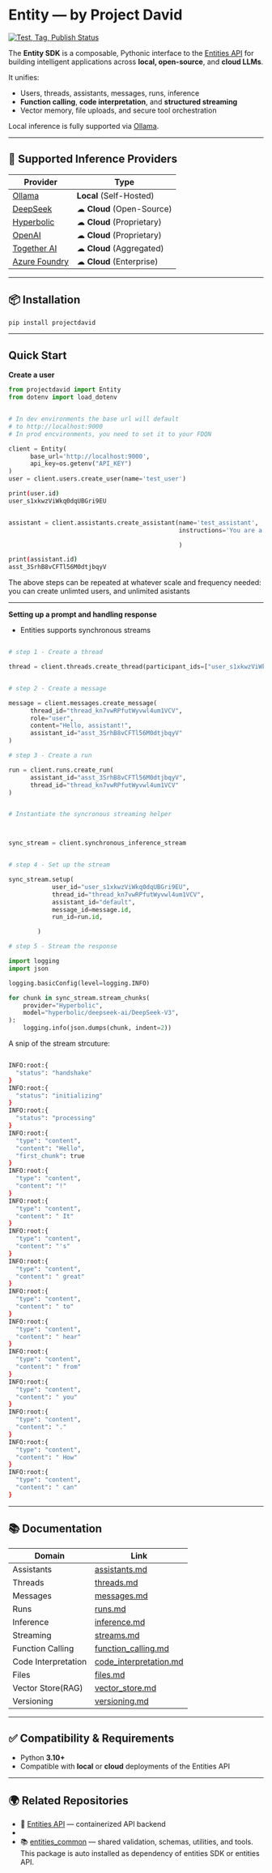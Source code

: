 # Entity  — by Project David

[![Test, Tag, Publish Status](https://github.com/frankie336/entitites_sdk/actions/workflows/test_tag_release.yml/badge.svg)](https://github.com/frankie336/entitites_sdk/actions/workflows/test_tag_release.yml)

The **Entity SDK** is a composable, Pythonic interface to the [Entities API](https://github.com/frankie336/entities_api) for building intelligent applications across **local, open-source**, and **cloud LLMs**.

It unifies:

- Users, threads, assistants, messages, runs, inference
- **Function calling**, **code interpretation**, and **structured streaming**
- Vector memory, file uploads, and secure tool orchestration

Local inference is fully supported via [Ollama](https://github.com/ollama).

---

## 🔌 Supported Inference Providers

| Provider                                         | Type                     |
|--------------------------------------------------|--------------------------|
| [Ollama](https://github.com/ollama)              |  **Local** (Self-Hosted) |
| [DeepSeek](https://platform.deepseek.com/)       | ☁ **Cloud** (Open-Source) |
| [Hyperbolic](https://hyperbolic.xyz/)            | ☁ **Cloud** (Proprietary) |
| [OpenAI](https://platform.openai.com/)           | ☁ **Cloud** (Proprietary) |
| [Together AI](https://www.together.ai/)          | ☁ **Cloud** (Aggregated) |
| [Azure Foundry](https://azure.microsoft.com)     | ☁ **Cloud** (Enterprise) |

---

## 📦 Installation

```bash
pip install projectdavid

```

---

##  Quick Start

**Create a user**

```python
from projectdavid import Entity
from dotenv import load_dotenv


# In dev environments the base url will default 
# to http://localhost:9000
# In prod encvironments, you need to set it to your FDQN

client = Entity(
      base_url='http://localhost:9000',
      api_key=os.getenv("API_KEY")
)
user = client.users.create_user(name='test_user')
```

```bash
print(user.id)
user_s1xkwzViWkq0dqUBGri9EU
```




```python

assistant = client.assistants.create_assistant(name='test_assistant',
                                               instructions='You are a helpful AI assistant',

                                               )

```

```bash
print(assistant.id)
asst_3SrhB8vCFTl56M0dtjbqyV
```

The above steps can be repeated at whatever scale and frequency needed: you can create unlimted users,
and unlimited asistants

---

**Setting up a prompt and handling response**


- Entities supports synchronous streams



```python

# step 1 - Create a thread  

thread = client.threads.create_thread(participant_ids=["user_s1xkwzViWkq0dqUBGri9EU"])


# step 2 - Create a message 

message = client.messages.create_message(
      thread_id="thread_kn7vwRPfutWyvwl4um1VCV",
      role="user",
      content="Hello, assistant!",
      assistant_id="asst_3SrhB8vCFTl56M0dtjbqyV"
)

# step 3 - Create a run 

run = client.runs.create_run(
      assistant_id="asst_3SrhB8vCFTl56M0dtjbqyV",
      thread_id="thread_kn7vwRPfutWyvwl4um1VCV"
)


# Instantiate the syncronous streaming helper 



sync_stream = client.synchronous_inference_stream


# step 4 - Set up the stream

sync_stream.setup(
            user_id="user_s1xkwzViWkq0dqUBGri9EU",
            thread_id="thread_kn7vwRPfutWyvwl4um1VCV",
            assistant_id="default",
            message_id=message.id,
            run_id=run.id,

        )

# step 5 - Stream the response

import logging
import json

logging.basicConfig(level=logging.INFO)

for chunk in sync_stream.stream_chunks(
    provider="Hyperbolic",
    model="hyperbolic/deepseek-ai/DeepSeek-V3",
):
    logging.info(json.dumps(chunk, indent=2))

```


A snip  of the stream strcuture:

```bash

INFO:root:{
  "status": "handshake"
}
INFO:root:{
  "status": "initializing"
}
INFO:root:{
  "status": "processing"
}
INFO:root:{
  "type": "content",
  "content": "Hello",
  "first_chunk": true
}
INFO:root:{
  "type": "content",
  "content": "!"
}
INFO:root:{
  "type": "content",
  "content": " It"
}
INFO:root:{
  "type": "content",
  "content": "'s"
}
INFO:root:{
  "type": "content",
  "content": " great"
}
INFO:root:{
  "type": "content",
  "content": " to"
}
INFO:root:{
  "type": "content",
  "content": " hear"
}
INFO:root:{
  "type": "content",
  "content": " from"
}
INFO:root:{
  "type": "content",
  "content": " you"
}
INFO:root:{
  "type": "content",
  "content": "."
}
INFO:root:{
  "type": "content",
  "content": " How"
}
INFO:root:{
  "type": "content",
  "content": " can"
}
```


---



## 📚 Documentation

| Domain              | Link                                                   |
|---------------------|--------------------------------------------------------|
| Assistants          | [assistants.md](/docs/assistants.md)                   |
| Threads             | [threads.md](/docs/threads.md)                         |
| Messages            | [messages.md](/docs/messages.md)                       |
| Runs                | [runs.md](/docs/runs.md)                               |
| Inference           | [inference.md](/docs/inference.md)                     |
| Streaming           | [streams.md](/docs/streams.md)                         |
| Function Calling    | [function_calling.md](/docs/function_calling.md)       |
| Code Interpretation | [code_interpretation.md](/docs/code_interpretation.md) |
| Files               | [files.md](/docs/files.md)                             |
| Vector Store(RAG)   | [vector_store.md](/docs/vector_store.md)               |
| Versioning          | [versioning.md](/docs/versioning.md)                   |

---

## ✅ Compatibility & Requirements

- Python **3.10+**
- Compatible with **local** or **cloud** deployments of the Entities API

---

## 🌍 Related Repositories

- 🔌 [Entities API](https://github.com/frankie336/entities_api) — containerized API backend
- 
- 📚 [entities_common](https://github.com/frankie336/entities_common) — shared validation, schemas, utilities, and tools.
      This package is auto installed as dependency of entities SDK or entities API.
